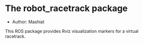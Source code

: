 # The robot_racetrack package

- Author: Mashiat

This ROS package provides Rviz visualization markers for a virtual racetrack.
